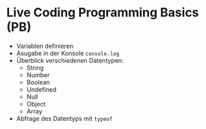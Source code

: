 # Live Coding Programming Basics (PB)

- Variablen definieren
- Asugabe in der Konsole `console.log`
- Überblick verschiedenen Datentypen:
    - String
    - Number
    - Boolean
    - Undefined
    - Null
    - Object
    - Array
- Abfrage des Datentyps mit `typeof`
